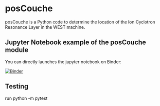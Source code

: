 # posCouche
posCouche is a Python code to determine the location of the Ion Cyclotron Resonance Layer in the WEST machine.

## Jupyter Notebook example of the posCouche module 

You can directly launches the jupyter notebook on Binder:

[![Binder](https://mybinder.org/badge.svg)](https://mybinder.org/v2/gh/jhillairet/posCouche/master?filepath=doc%2F)

## Testing
run
   python -m pytest

